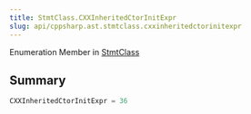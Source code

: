 ```yaml
---
title: StmtClass.CXXInheritedCtorInitExpr
slug: api/cppsharp.ast.stmtclass.cxxinheritedctorinitexpr
---
```

Enumeration Member in [StmtClass](/api/cppsharp/ast/stmtclass)

## Summary



```csharp
CXXInheritedCtorInitExpr = 36
```

